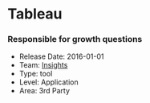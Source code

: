 # Tableau
### Responsible for growth questions
* Release Date: 2016-01-01
* Team: [Insights](../teams/insights.md)
* Type: tool
* Level: Application
* Area: 3rd Party
